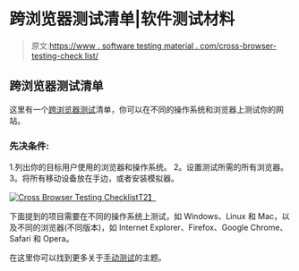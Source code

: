 # 跨浏览器测试清单|软件测试材料

> 原文:[https://www . software testing material . com/cross-browser-testing-check list/](https://www.softwaretestingmaterial.com/cross-browser-testing-checklist/)

## 跨浏览器测试清单

这里有一个[跨浏览器测试](https://www.softwaretestingmaterial.com/what-is-cross-browser-testing/)清单，你可以在不同的操作系统和浏览器上测试你的网站。

### 先决条件:

1.列出你的目标用户使用的浏览器和操作系统。
2。设置测试所需的所有浏览器。
3。将所有移动设备放在手边，或者安装模拟器。

[![Cross Browser Testing Checklist](img/af1a142cb80ab95174486d1edb2186ff.png)T2】](https://www.softwaretestingmaterial.com/wp-content/uploads/2017/10/Cross-Browser-Testing-Checklist.png)

下面提到的项目需要在不同的操作系统上测试，如 Windows、Linux 和 Mac，以及不同的浏览器(不同版本)，如 Internet Explorer、Firefox、Google Chrome、Safari 和 Opera。

在这里你可以找到更多关于[手动测试](https://www.softwaretestingmaterial.com/manual-testing-tutorial/)的主题。